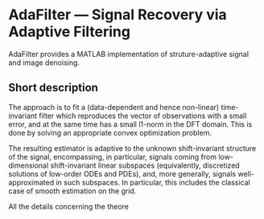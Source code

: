# AdaFilter — Signal Recovery via Adaptive Filtering

AdaFilter provides a MATLAB implementation of struture-adaptive signal and image denoising.

## Short description

The approach is to fit a (data-dependent and hence non-linear) time-invariant filter which reproduces the vector of observations with a small error, and at the same time has a small l1-norm in the DFT domain. This is done by solving an appropriate convex optimization problem.

The resulting estimator is adaptive to the unknown shift-invariant structure of the signal, encompassing, in particular, signals 
coming from low-dimensional shift-invariant linear subspaces (equivalently, discretized solutions of low-order ODEs and PDEs), and, more generally, signals well-approximated in such subspaces. In  particular, this includes the classical case of smooth estimation on the grid.

All the details concerning the theore
